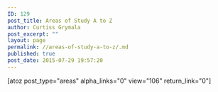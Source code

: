 ```yaml
---
ID: 129
post_title: Areas of Study A to Z
author: Curtiss Grymala
post_excerpt: ""
layout: page
permalink: //areas-of-study-a-to-z/.md
published: true
post_date: 2015-07-29 19:57:20
---
```

[atoz post_type="areas" alpha_links="0" view="106" return_link="0"]